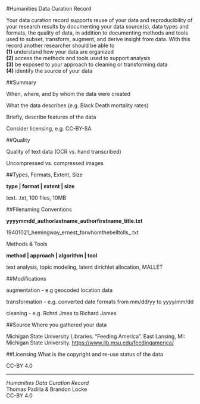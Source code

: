 #Humanities Data Curation Record

Your data curation record supports reuse of your data and
reproducibility of your research results by documenting your data
source(s), data types and formats, the quality of data, in addition to
documenting methods and tools used to subset, transform, augment, and
derive insight from data. With this record another researcher should be
able to  
**(1)** understand how your data are organized  
**(2)** access the methods and tools used to  support analysis  
**(3)** be exposed to your approach to cleaning or transforming data  
**(4)** identify the source of your data

##Summary

When, where, and by whom the data were created

What the data describes (e.g. Black Death mortality rates)

Briefly, describe features of the data

Consider licensing, e.g. CC-BY-SA

##Quality


Quality of text data (OCR vs. hand transcribed)

Uncompressed vs. compressed images

##Types, Formats, Extent, Size

**type | format | extent | size**

text. .txt, 100 files, 10MB

##Filenaming Conventions

**yyyymmdd\_authorlastname\_authorfirstname\_title.txt**

19401021\_hemingway\_ernest\_forwhomthebelltolls\_.txt

Methods & Tools

**method | approach | algorithm | tool**

text analysis, topic modeling, latent dirichlet allocation, MALLET

##Modifications

augmentation - e.g geocoded location data

transformation - e.g. converted date formats from mm/dd/yy to yyyy/mm/dd

cleaning - e.g. Rchrd Jmes to Richard James

##Source
Where you gathered your data

Michigan State University Libraries. “Feeding America”. East Lansing,
MI: Michigan State University. https://www.lib.msu.edu/feedingamerica/

##Licensing
What is the copyright and re-use status of the data
 
CC-BY 4.0

---
*Humanities Data Curation Record*  
Thomas Padilla & Brandon Locke  
CC-BY 4.0



